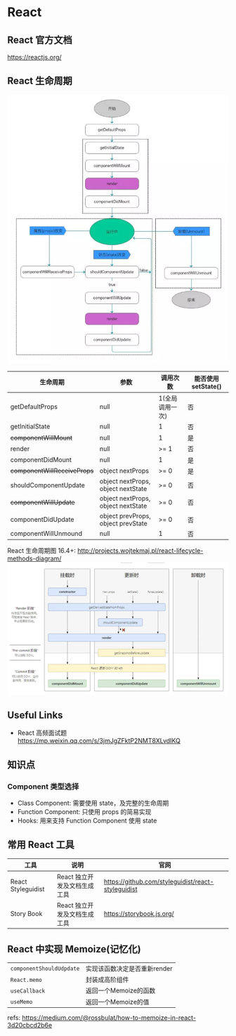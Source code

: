 # React

## React 官方文档

<https://reactjs.org/>

## React 生命周期

![React生命周期图](React生命周期图.webp)

| 生命周期                      | 参数                               | 调用次数        | 能否使用 setState() |
| ----------------------------- | ---------------------------------- | --------------- | ------------------- |
| getDefaultProps               | null                               | 1(全局调用一次) | 否                  |
| getInitialState               | null                               | 1               | 否                  |
| ~~componentWillMount~~        | null                               | 1               | 是                  |
| render                        | null                               | >= 1            | 否                  |
| componentDidMount             | null                               | 1               | 是                  |
| ~~componentWillReceiveProps~~ | object nextProps                   | >= 0            | 是                  |
| shouldComponentUpdate         | object nextProps, object nextState | >= 0            | 否                  |
| ~~componentWillUpdate~~       | object nextProps, object nextState | >= 0            | 否                  |
| componentDidUpdate            | object prevProps, object prevState | >= 0            | 否                  |
| componentWillUnmound          | null                               | 1               | 否                  |

React 生命周期图 16.4+: <http://projects.wojtekmaj.pl/react-lifecycle-methods-diagram/>
![React生命周期图16.4+](React生命周期图16.4+.webp)

## Useful Links

- React 高频面试题 <https://mp.weixin.qq.com/s/3jmJgZFktP2NMT8XLvdIKQ>

## 知识点

### Component 类型选择

- Class Component: 需要使用 state，及完整的生命周期
- Function Component: 只使用 props 的简易实现
- Hooks: 用来支持 Function Component 使用 state

## 常用 React 工具

| 工具               | 说明                         | 官网                                               |
| ------------------ | ---------------------------- | -------------------------------------------------- |
| React Styleguidist | React 独立开发及文档生成工具 | https://github.com/styleguidist/react-styleguidist |
| Story Book         | React 独立开发及文档生成工具 | https://storybook.js.org/                          |

## React 中实现 Memoize(记忆化)

|                          |     |
| ------------------------ | --- |
| `componentShouldUdpdate` |实现该函数决定是否重新render|
| `React.memo`             |封装成高阶组件    |
| `useCallback`            |返回一个Memoize的函数|
| `useMemo`                |返回一个Memoize的值|

refs: <https://medium.com/@rossbulat/how-to-memoize-in-react-3d20cbcd2b6e>
